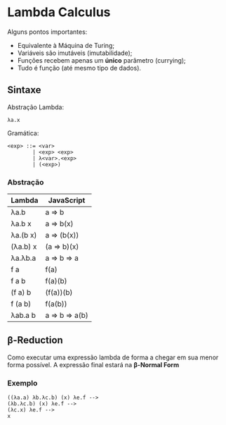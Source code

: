 # Lambda Calculus

Alguns pontos importantes:

* Equivalente à Máquina de Turing;
* Variáveis são imutáveis (imutabilidade);
* Funções recebem apenas um **único** parâmetro (currying);
* Tudo é função (até mesmo tipo de dados).

## Sintaxe

Abstração Lambda:
```
λa.x
```

Gramática:

```
<exp> ::= <var>
        | <exp> <exp>
        | λ<var>.<exp>
        | (<exp>)
```

### Abstração
| Lambda | JavaScript |
| - | - |
| λa.b | a => b |
| λa.b x | a => b(x) |
| λa.(b x) | a => (b(x)) |
| (λa.b) x | (a => b)(x) |
| λa.λb.a | a => b => a |
| f a | f(a) |
| f a b | f(a)(b) |
| (f a) b | (f(a))(b) |
| f (a b) | f(a(b)) |
| λab.a b | a => b => a(b) |

## β-Reduction
Como executar uma expressão lambda de forma a chegar em sua menor forma possível. A expressão final estará na **β-Normal Form**

### Exemplo
```
((λa.a) λb.λc.b) (x) λe.f -->
(λb.λc.b) (x) λe.f -->
(λc.x) λe.f -->
x
```


